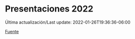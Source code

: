 # Presentaciones 2022

Última actualización/Last update: 2022-01-26T19:36:36-06:00

 [Fuente](https://www.gob.mx/salud/documentos/presentaciones-2022)
